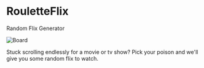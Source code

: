 # RouletteFlix

Random Flix Generator

![Board](https://github.com/user-attachments/assets/b230d915-51e6-4e71-92e8-fe010d426aa7)

Stuck scrolling endlessly for a movie or tv show?
Pick your poison and we'll give you some random flix to watch.
